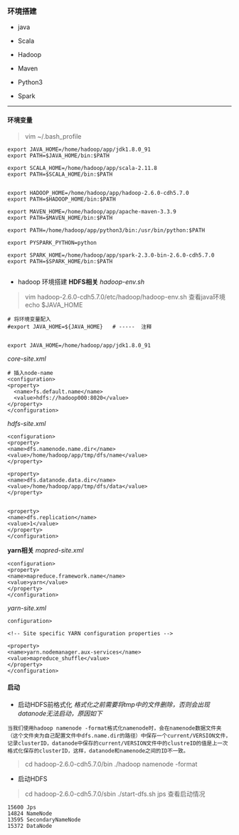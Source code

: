 ### 环境搭建

- java

- Scala

- Hadoop

- Maven

- Python3
 
- Spark

---

#### 环境变量

> vim ~/.bash_profile
```
export JAVA_HOME=/home/hadoop/app/jdk1.8.0_91
export PATH=$JAVA_HOME/bin:$PATH

export SCALA_HOME=/home/hadoop/app/scala-2.11.8
export PATH=$SCALA_HOME/bin:$PATH


export HADOOP_HOME=/home/hadoop/app/hadoop-2.6.0-cdh5.7.0
export PATH=$HADOOP_HOME/bin:$PATH

export MAVEN_HOME=/home/hadoop/app/apache-maven-3.3.9
export PATH=$MAVEN_HOME/bin:$PATH

export PATH=/home/hadoop/app/python3/bin:/usr/bin/python:$PATH

export PYSPARK_PYTHON=python

export SPARK_HOME=/home/hadoop/app/spark-2.3.0-bin-2.6.0-cdh5.7.0
export PATH=$SPARK_HOME/bin:$PATH


```
- hadoop 环境搭建
**HDFS相关**
*hadoop-env.sh*
> vim hadoop-2.6.0-cdh5.7.0/etc/hadoop/hadoop-env.sh
查看java环境
> echo $JAVA_HOME
```
# 将环境变量配入
#export JAVA_HOME=${JAVA_HOME}   # -----  注释


export JAVA_HOME=/home/hadoop/app/jdk1.8.0_91

```
*core-site.xml*
```
# 插入node-name
<configuration>
<property>
  <name>fs.default.name</name>
  <value>hdfs://hadoop000:8020</value>
</property>
</configuration>
```
*hdfs-site.xml*
```
<configuration>
<property>
<name>dfs.namenode.name.dir</name>
<value>/home/hadoop/app/tmp/dfs/name</value>
</property>

<property>
<name>dfs.datanode.data.dir</name>
<value>/home/hadoop/app/tmp/dfs/data</value>
</property>


<property>
<name>dfs.replication</name>
<value>1</value>
</property>
</configuration>
```
**yarn相关**
*mapred-site.xml*
```
<configuration>
<property>
<name>mapreduce.framework.name</name>
<value>yarn</value>
</property>
</configuration>
```
*yarn-site.xml*
```
configuration>

<!-- Site specific YARN configuration properties -->

<property>
<name>yarn.nodemanager.aux-services</name>
<value>mapreduce_shuffle</value>
</property>
</configuration>
```

#### 启动

- 启动HDFS前格式化
*格式化之前需要将tmp中的文件删除，否则会出现datanode无法启动，原因如下*
```
当我们使用hadoop namenode -format格式化namenode时，会在namenode数据文件夹（这个文件夹为自己配置文件中dfs.name.dir的路径）中保存一个current/VERSION文件，记录clusterID，datanode中保存的current/VERSION文件中的clustreID的值是上一次格式化保存的clusterID，这样，datanode和namenode之间的ID不一致。
```
> cd hadoop-2.6.0-cdh5.7.0/bin
> ./hadoop namenode -format

- 启动HDFS
> cd hadoop-2.6.0-cdh5.7.0/sbin
> ./start-dfs.sh 
> jps
查看启动情况
```
15600 Jps
14824 NameNode
13595 SecondaryNameNode
15372 DataNode
```

